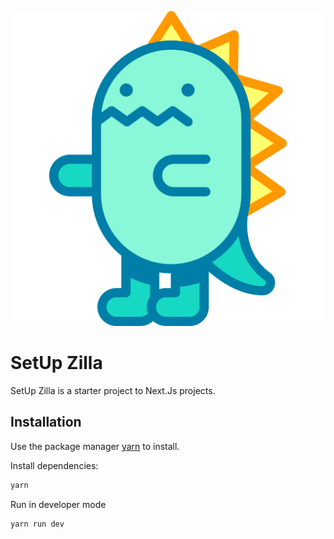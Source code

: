![SetUpZilla](./src/assets/dinosaur.svg)

# SetUp Zilla

SetUp Zilla is a starter project to Next.Js projects.

## Installation

Use the package manager [yarn](https://yarnpkg.com/) to install.

Install dependencies:

```bash
yarn
```

Run in developer mode

```bash
yarn run dev
```
